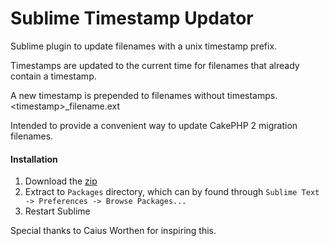 # Sublime Timestamp Updator

Sublime plugin to update filenames with a unix timestamp prefix.

Timestamps are updated to the current time for filenames that already contain a timestamp.

A new timestamp is prepended to filenames without timestamps. \<timestamp>_filename.ext

Intended to provide a convenient way to update CakePHP 2 migration filenames.  

#### Installation
1. Download the [zip](https://github.com/billmiller2/sublime-timestamp/releases/download/v0.1.0/SublimeTimestamp.zip)
2. Extract to `Packages` directory, which can by found through `Sublime Text -> Preferences -> Browse Packages...`
3. Restart Sublime

Special thanks to Caius Worthen for inspiring this.
